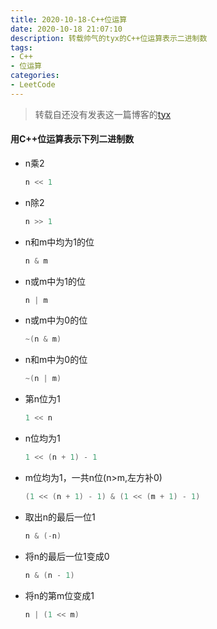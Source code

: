 ```yaml
---
title: 2020-10-18-C++位运算
date: 2020-10-18 21:07:10
description: 转载帅气的tyx的C++位运算表示二进制数
tags:
- C++
- 位运算
categories:
- LeetCode
---
```


>转载自还没有发表这一篇博客的[tyx](http://pluckytyx.top)

#### 用C++位运算表示下列二进制数

- n乘2

  ```c++
  n << 1
  ```

- n除2

  ```c++
  n >> 1
  ```

- n和m中均为1的位

  ```c++
  n & m
  ```

- n或m中为1的位

  ```c++
  n | m
  ```

- n或m中为0的位

  ```c++
  ~(n & m)
  ```

- n和m中为0的位

  ```c++
  ~(n | m)
  ```

- 第n位为1

  ```c++
  1 << n
  ```

- n位均为1

  ```c++
  1 << (n + 1) - 1
  ```

- m位均为1，一共n位(n>m,左方补0)

  ```c++
  (1 << (n + 1) - 1) & (1 << (m + 1) - 1) 
  ```

- 取出n的最后一位1

  ```c++
  n & (-n)
  ```

- 将n的最后一位1变成0

  ```c++
  n & (n - 1)
  ```

- 将n的第m位变成1

  ```c++
  n | (1 << m)
  ```

